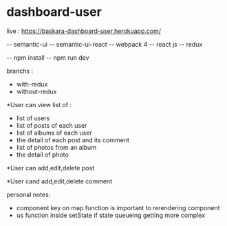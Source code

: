 # dashboard-user
live : https://baskara-dashboard-user.herokuapp.com/

-- semantic-ui
-- semantic-ui-react
-- webpack 4
-- react js
-- redux

-- npm install
-- npm run dev

branchs :
- with-redux
- without-redux

*User can view list of :
- list of users
- list of posts of each user
- list of albums of each user
- the detail of each post and its comment
- list of photos from an album
- the detail of photo

*User can add,edit,delete post

*User cand add,edit,delete comment

personal notes:
- component key on map function is important to rerendering component
- us function inside setState if state queueing getting more complex